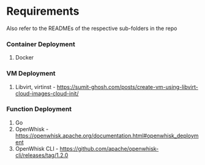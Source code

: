 # Requirements

Also refer to the READMEs of the respective sub-folders in the repo

### Container Deployment

1. Docker

### VM Deployment

1. Libvirt, virtinst - https://sumit-ghosh.com/posts/create-vm-using-libvirt-cloud-images-cloud-init/

### Function Deployment

1. Go
2. OpenWhisk - https://openwhisk.apache.org/documentation.html#openwhisk_deployment
3. OpenWhisk CLI - https://github.com/apache/openwhisk-cli/releases/tag/1.2.0
